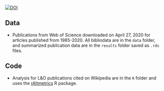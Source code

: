 [![DOI](https://zenodo.org/badge/154603634.svg)](https://zenodo.org/badge/latestdoi/154603634)

## Data

- Publications from Web of Science downloaded on April 27, 2020 for articles published from 1985-2020. All bibliodata are in the `data` folder, and summarized publication data are in the `results` folder saved as `.rds` files. 

## Code 

- Analysis for L&O publications cited on Wikipedia are in the `R` folder and uses the [rAltmetrics](https://cran.r-project.org/web/packages/rAltmetric/index.html) R package. 


